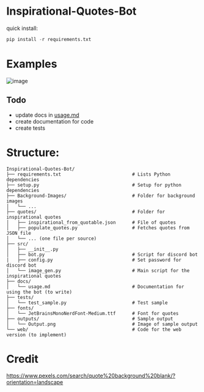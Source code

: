 # Inspirational-Quotes-Bot
quick install:
```python
pip install -r requirements.txt
```
# Examples
![image](https://github.com/user-attachments/assets/86241e82-03e1-4aff-b2d5-52749d6e2710)


## Todo
  - update docs in [usage.md](Docs/usage.md)
  - create documentation for code
  - create tests

# Structure:
```
Inspirational-Quotes-Bot/
├── requirements.txt                          # Lists Python dependencies
├── setup.py                                  # Setup for python dependencies
├── Background-Images/                        # Folder for background images
│   └── ...
├── quotes/                                   # Folder for inspirational quotes
│   ├── inspirational_from_quotable.json      # File of quotes
│   ├── populate_quotes.py                    # Fetches quotes from JSON file
│   └── ... (one file per source)
├── src/
│   ├── __init__.py    
│   ├── bot.py                                # Script for discord bot
|   ├── config.py                             # Set password for discord bot
│   └── image_gen.py                          # Main script for the inspirational quotes
├── docs/
│   └── usage.md                              # Documentation for using the bot (to write)
├── tests/
│   └── test_sample.py                        # Test sample
├── fonts/
│   └── JetBrainsMonoNerdFont-Medium.ttf      # Font for quotes
├── outputs/                                  # Sample output
│   └── Output.png                            # Image of sample output
└── web/                                      # Code for the web version (to implement)
```

# Credit
https://www.pexels.com/search/quote%20background%20blank/?orientation=landscape
